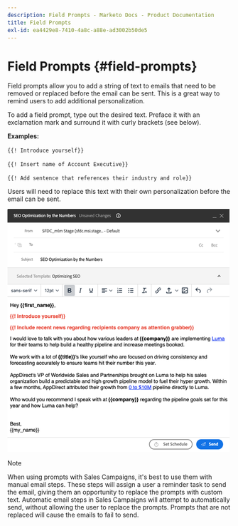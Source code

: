 ```yaml
---
description: Field Prompts - Marketo Docs - Product Documentation
title: Field Prompts
exl-id: ea4429e8-7410-4a8c-a88e-ad3002b50de5
---
```

# Field Prompts {#field-prompts}

Field prompts allow you to add a string of text to emails that need to be removed or replaced before the email can be sent. This is a great way to remind users to add additional personalization.

To add a field prompt, type out the desired text. Preface it with an exclamation mark and surround it with curly brackets (see below).

**Examples:**

`{{! Introduce yourself}}`

`{{! Insert name of Account Executive}}`

`{{! Add sentence that references their industry and role}}`

<p>Users will need to replace this text with their own personalization before the email can be sent.

   ![](assets/field-prompts-1.png)

>[!NOTE]
>
>When using prompts with Sales Campaigns, it's best to use them with manual email steps. These steps will assign a user a reminder task to send the email, giving them an opportunity to replace the prompts with custom text. Automatic email steps in Sales Campaigns will attempt to automatically send, without allowing the user to replace the prompts. Prompts that are not replaced will cause the emails to fail to send.
